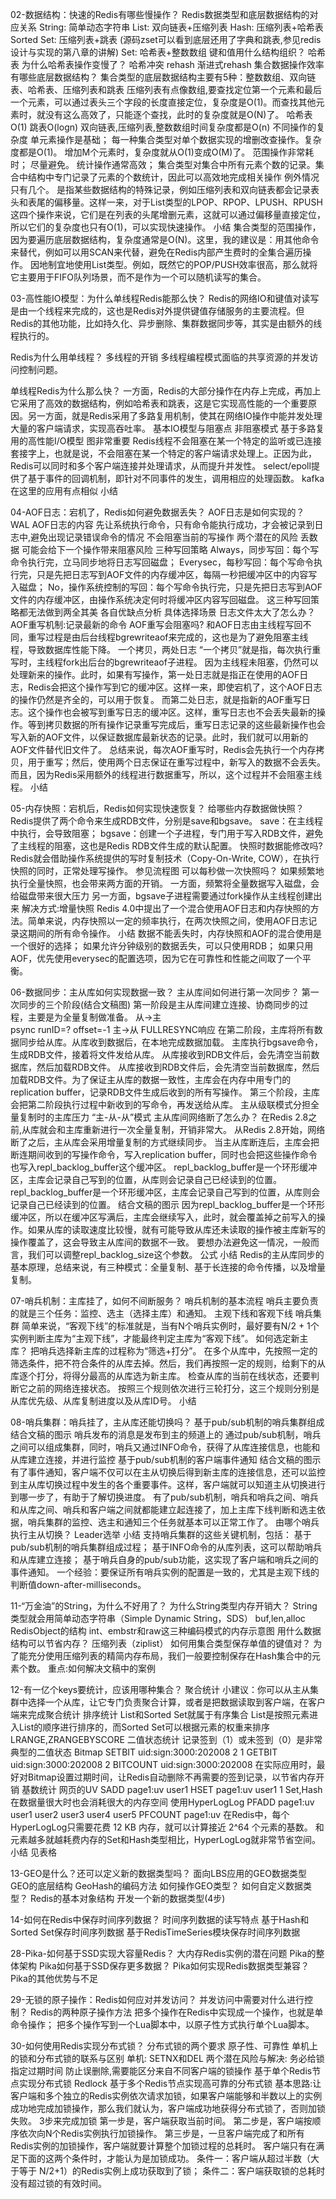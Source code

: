 02-数据结构：快速的Redis有哪些慢操作？
Redis数据类型和底层数据结构的对应关系
    String: 简单动态字符串
    List: 双向链表+压缩列表
    Hash: 压缩列表+哈希表
    Sorted Set: 压缩列表+跳表  (源码zset可以看到底层还用了字典和跳表,参见redis设计与实现的第八章的讲解)
    Set: 哈希表+整数数组
键和值用什么结构组织？
    哈希表
为什么哈希表操作变慢了？
    哈希冲突
    rehash
    渐进式rehash
集合数据操作效率
有哪些底层数据结构？
    集合类型的底层数据结构主要有5种：整数数组、双向链表、哈希表、压缩列表和跳表
    压缩列表有点像数组,要查找定位第一个元素和最后一个元素，可以通过表头三个字段的长度直接定位，复杂度是O(1)。而查找其他元素时，就没有这么高效了，只能逐个查找，此时的复杂度就是O(N)了。
    哈希表O(1)
    跳表O(logn)
    双向链表,压缩列表,整数数组时间复杂度都是O(n)
不同操作的复杂度
    单元素操作是基础；
        每一种集合类型对单个数据实现的增删改查操作。复杂度都是O(1)。
        增加M个元素时，复杂度就从O(1)变成O(M)了。
    范围操作非常耗时；
        尽量避免。
    统计操作通常高效；
        集合类型对集合中所有元素个数的记录。集合中结构中专门记录了元素的个数统计，因此可以高效地完成相关操作
    例外情况只有几个。
        是指某些数据结构的特殊记录，例如压缩列表和双向链表都会记录表头和表尾的偏移量。这样一来，对于List类型的LPOP、RPOP、LPUSH、RPUSH这四个操作来说，它们是在列表的头尾增删元素，这就可以通过偏移量直接定位，所以它们的复杂度也只有O(1)，可以实现快速操作。
小结
集合类型的范围操作，因为要遍历底层数据结构，复杂度通常是O(N)。这里，我的建议是：用其他命令来替代，例如可以用SCAN来代替，避免在Redis内部产生费时的全集合遍历操作。
因地制宜地使用List类型。例如，既然它的POP/PUSH效率很高，那么就将它主要用于FIFO队列场景，而不是作为一个可以随机读写的集合。

03-高性能IO模型：为什么单线程Redis能那么快？
Redis的网络IO和键值对读写是由一个线程来完成的，这也是Redis对外提供键值存储服务的主要流程。但Redis的其他功能，比如持久化、异步删除、集群数据同步等，其实是由额外的线程执行的。

Redis为什么用单线程？
多线程的开销
多线程编程模式面临的共享资源的并发访问控制问题。

单线程Redis为什么那么快？
    一方面，Redis的大部分操作在内存上完成，再加上它采用了高效的数据结构，例如哈希表和跳表，这是它实现高性能的一个重要原因。另一方面，就是Redis采用了多路复用机制，使其在网络IO操作中能并发处理大量的客户端请求，实现高吞吐率。
    基本IO模型与阻塞点
    非阻塞模式
    基于多路复用的高性能I/O模型
        图非常重要
        Redis线程不会阻塞在某一个特定的监听或已连接套接字上，也就是说，不会阻塞在某一个特定的客户端请求处理上。正因为此，Redis可以同时和多个客户端连接并处理请求，从而提升并发性。
        select/epoll提供了基于事件的回调机制，即针对不同事件的发生，调用相应的处理函数。
        kafka在这里的应用有点相似
小结

04-AOF日志：宕机了，Redis如何避免数据丢失？
AOF日志是如何实现的？
    WAL
    AOF日志的内容
    先让系统执行命令，只有命令能执行成功，才会被记录到日志中,避免出现记录错误命令的情况
    不会阻塞当前的写操作
两个潜在的风险
    丢数据
    可能会给下一个操作带来阻塞风险
三种写回策略
    Always，同步写回：每个写命令执行完，立马同步地将日志写回磁盘；
    Everysec，每秒写回：每个写命令执行完，只是先把日志写到AOF文件的内存缓冲区，每隔一秒把缓冲区中的内容写入磁盘；
    No，操作系统控制的写回：每个写命令执行完，只是先把日志写到AOF文件的内存缓冲区，由操作系统决定何时将缓冲区内容写回磁盘。
    这三种写回策略都无法做到两全其美
        各自优缺点分析
        具体选择场景
日志文件太大了怎么办？
    AOF重写机制:记录最新的命令
AOF重写会阻塞吗?
    和AOF日志由主线程写回不同，重写过程是由后台线程bgrewriteaof来完成的，这也是为了避免阻塞主线程，导致数据库性能下降。
    一个拷贝，两处日志
    “一个拷贝”就是指，每次执行重写时，主线程fork出后台的bgrewriteaof子进程。
    因为主线程未阻塞，仍然可以处理新来的操作。此时，如果有写操作，第一处日志就是指正在使用的AOF日志，Redis会把这个操作写到它的缓冲区。这样一来，即使宕机了，这个AOF日志的操作仍然是齐全的，可以用于恢复。
    而第二处日志，就是指新的AOF重写日志。这个操作也会被写到重写日志的缓冲区。这样，重写日志也不会丢失最新的操作。等到拷贝数据的所有操作记录重写完成后，重写日志记录的这些最新操作也会写入新的AOF文件，以保证数据库最新状态的记录。此时，我们就可以用新的AOF文件替代旧文件了。
    总结来说，每次AOF重写时，Redis会先执行一个内存拷贝，用于重写；然后，使用两个日志保证在重写过程中，新写入的数据不会丢失。而且，因为Redis采用额外的线程进行数据重写，所以，这个过程并不会阻塞主线程。
小结

05-内存快照：宕机后，Redis如何实现快速恢复？
给哪些内存数据做快照？
    Redis提供了两个命令来生成RDB文件，分别是save和bgsave。
    save：在主线程中执行，会导致阻塞；
    bgsave：创建一个子进程，专门用于写入RDB文件，避免了主线程的阻塞，这也是Redis RDB文件生成的默认配置。
快照时数据能修改吗?
    Redis就会借助操作系统提供的写时复制技术（Copy-On-Write, COW），在执行快照的同时，正常处理写操作。
    参见流程图
可以每秒做一次快照吗？
    如果频繁地执行全量快照，也会带来两方面的开销。
        一方面，频繁将全量数据写入磁盘，会给磁盘带来很大压力
        另一方面，bgsave子进程需要通过fork操作从主线程创建出来
    解决方式:增量快照
        Redis 4.0中提出了一个混合使用AOF日志和内存快照的方法。简单来说，内存快照以一定的频率执行，在两次快照之间，使用AOF日志记录这期间的所有命令操作。
小结
    数据不能丢失时，内存快照和AOF的混合使用是一个很好的选择；
    如果允许分钟级别的数据丢失，可以只使用RDB；
    如果只用AOF，优先使用everysec的配置选项，因为它在可靠性和性能之间取了一个平衡。

06-数据同步：主从库如何实现数据一致？
主从库间如何进行第一次同步？
    第一次同步的三个阶段(结合文稿图)
        第一阶段是主从库间建立连接、协商同步的过程，主要是为全量复制做准备。
            从->主    
                psync
                runID=?
                offset=-1
            主->从
                FULLRESYNC响应
        在第二阶段，主库将所有数据同步给从库。从库收到数据后，在本地完成数据加载。
            主库执行bgsave命令，生成RDB文件，接着将文件发给从库。
            从库接收到RDB文件后，会先清空当前数据库，然后加载RDB文件。
            从库接收到RDB文件后，会先清空当前数据库，然后加载RDB文件。为了保证主从库的数据一致性，主库会在内存中用专门的replication buffer，记录RDB文件生成后收到的所有写操作。
        第三个阶段，主库会把第二阶段执行过程中新收到的写命令，再发送给从库。
主从级联模式分担全量复制时的主库压力
    “主-从-从”模式
主从库间网络断了怎么办？
    在Redis 2.8之前,从库就会和主库重新进行一次全量复制，开销非常大。
    从Redis 2.8开始，网络断了之后，主从库会采用增量复制的方式继续同步。
        当主从库断连后，主库会把断连期间收到的写操作命令，写入replication buffer，同时也会把这些操作命令也写入repl_backlog_buffer这个缓冲区。
        repl_backlog_buffer是一个环形缓冲区，主库会记录自己写到的位置，从库则会记录自己已经读到的位置。
        repl_backlog_buffer是一个环形缓冲区，主库会记录自己写到的位置，从库则会记录自己已经读到的位置。
        结合文稿的图示
        因为repl_backlog_buffer是一个环形缓冲区，所以在缓冲区写满后，主库会继续写入，此时，就会覆盖掉之前写入的操作。如果从库的读取速度比较慢，就有可能导致从库还未读取的操作被主库新写的操作覆盖了，这会导致主从库间的数据不一致。
    要想办法避免这一情况，一般而言，我们可以调整repl_backlog_size这个参数。
    公式
小结
    Redis的主从库同步的基本原理，总结来说，有三种模式：全量复制、基于长连接的命令传播，以及增量复制。

07-哨兵机制：主库挂了，如何不间断服务？
哨兵机制的基本流程
    哨兵主要负责的就是三个任务：监控、选主（选择主库）和通知。
主观下线和客观下线
    哨兵集群
    简单来说，“客观下线”的标准就是，当有N个哨兵实例时，最好要有N/2 + 1个实例判断主库为“主观下线”，才能最终判定主库为“客观下线”。
如何选定新主库？
    把哨兵选择新主库的过程称为“筛选+打分”。
    在多个从库中，先按照一定的筛选条件，把不符合条件的从库去掉。然后，我们再按照一定的规则，给剩下的从库逐个打分，将得分最高的从库选为新主库。
        检查从库的当前在线状态，还要判断它之前的网络连接状态。
        按照三个规则依次进行三轮打分，这三个规则分别是从库优先级、从库复制进度以及从库ID号。
小结

08-哨兵集群：哨兵挂了，主从库还能切换吗？
基于pub/sub机制的哨兵集群组成
    结合文稿的图示  哨兵发布的消息是发布到主的频道上的
    通过pub/sub机制，哨兵之间可以组成集群，同时，哨兵又通过INFO命令，获得了从库连接信息，也能和从库建立连接，并进行监控
基于pub/sub机制的客户端事件通知
    结合文稿的图示
    有了事件通知，客户端不仅可以在主从切换后得到新主库的连接信息，还可以监控到主从库切换过程中发生的各个重要事件。这样，客户端就可以知道主从切换进行到哪一步了，有助于了解切换进度。
    有了pub/sub机制，哨兵和哨兵之间、哨兵和从库之间、哨兵和客户端之间就都能建立起连接了，加上主库下线判断和选主依据，哨兵集群的监控、选主和通知三个任务就基本可以正常工作了。
由哪个哨兵执行主从切换？
    Leader选举
小结
支持哨兵集群的这些关键机制，包括：
    基于pub/sub机制的哨兵集群组成过程；
    基于INFO命令的从库列表，这可以帮助哨兵和从库建立连接；
    基于哨兵自身的pub/sub功能，这实现了客户端和哨兵之间的事件通知。
一个经验：要保证所有哨兵实例的配置是一致的，尤其是主观下线的判断值down-after-milliseconds。

11-“万金油”的String，为什么不好用了？
为什么String类型内存开销大？
String类型就会用简单动态字符串（Simple Dynamic String，SDS）
    buf,len,alloc
    RedisObject的结构
    int、embstr和raw这三种编码模式的内存示意图
用什么数据结构可以节省内存？
    压缩列表（ziplist）
如何用集合类型保存单值的键值对？
    为了能充分使用压缩列表的精简内存布局，我们一般要控制保存在Hash集合中的元素个数。
重点:如何解决文稿中的案例

12-有一亿个keys要统计，应该用哪种集合？
聚合统计
    小建议：你可以从主从集群中选择一个从库，让它专门负责聚合计算，或者是把数据读取到客户端，在客户端来完成聚合统计
排序统计
    List和Sorted Set就属于有序集合
    List是按照元素进入List的顺序进行排序的，而Sorted Set可以根据元素的权重来排序
    LRANGE,ZRANGEBYSCORE
二值状态统计
    记录签到（1）或未签到（0）是非常典型的二值状态
    Bitmap
    SETBIT uid:sign:3000:202008 2 1
    GETBIT uid:sign:3000:202008 2
    BITCOUNT uid:sign:3000:202008
    在实际应用时，最好对Bitmap设置过期时间，让Redis自动删除不再需要的签到记录，以节省内存开销
基数统计
    网页的UV
    SADD page1:uv user1
    HSET page1:uv user1 1
    Set,Hash在数据量很大时也会消耗很大的内存空间
    使用HyperLogLog
    PFADD page1:uv user1 user2 user3 user4 user5
    PFCOUNT page1:uv
        在Redis中，每个 HyperLogLog只需要花费 12 KB 内存，就可以计算接近 2^64 个元素的基数。
        和元素越多就越耗费内存的Set和Hash类型相比，HyperLogLog就非常节省空间。
小结
    见表格

13-GEO是什么？还可以定义新的数据类型吗？
面向LBS应用的GEO数据类型
GEO的底层结构
GeoHash的编码方法
如何操作GEO类型？
如何自定义数据类型？
Redis的基本对象结构
开发一个新的数据类型(4步)

14-如何在Redis中保存时间序列数据？
时间序列数据的读写特点
基于Hash和Sorted Set保存时间序列数据
基于RedisTimeSeries模块保存时间序列数据







28-Pika-如何基于SSD实现大容量Redis？
大内存Redis实例的潜在问题
Pika的整体架构
Pika如何基于SSD保存更多数据？
Pika如何实现Redis数据类型兼容？
Pika的其他优势与不足



29-无锁的原子操作：Redis如何应对并发访问？
并发访问中需要对什么进行控制？
Redis的两种原子操作方法
    把多个操作在Redis中实现成一个操作，也就是单命令操作；
    把多个操作写到一个Lua脚本中，以原子性方式执行单个Lua脚本。


30-如何使用Redis实现分布式锁？
分布式锁的两个要求
    原子性、可靠性
单机上的锁和分布式锁的联系与区别
    单机: SETNX和DEL
    两个潜在风险与解决:
        务必给锁指定过期时间
        防止误删除,需要能区分来自不同客户端的锁操作
基于单个Redis节点实现分布式锁
    Redlock
基于多个Redis节点实现高可靠的分布式锁
    基本思路:让客户端和多个独立的Redis实例依次请求加锁，如果客户端能够和半数以上的实例成功地完成加锁操作，那么我们就认为，客户端成功地获得分布式锁了，否则加锁失败。
3步来完成加锁
    第一步是，客户端获取当前时间。
    第二步是，客户端按顺序依次向N个Redis实例执行加锁操作。
    第三步是，一旦客户端完成了和所有Redis实例的加锁操作，客户端就要计算整个加锁过程的总耗时。
        客户端只有在满足下面的这两个条件时，才能认为是加锁成功。
            条件一：客户端从超过半数（大于等于 N/2+1）的Redis实例上成功获取到了锁；
            条件二：客户端获取锁的总耗时没有超过锁的有效时间。





